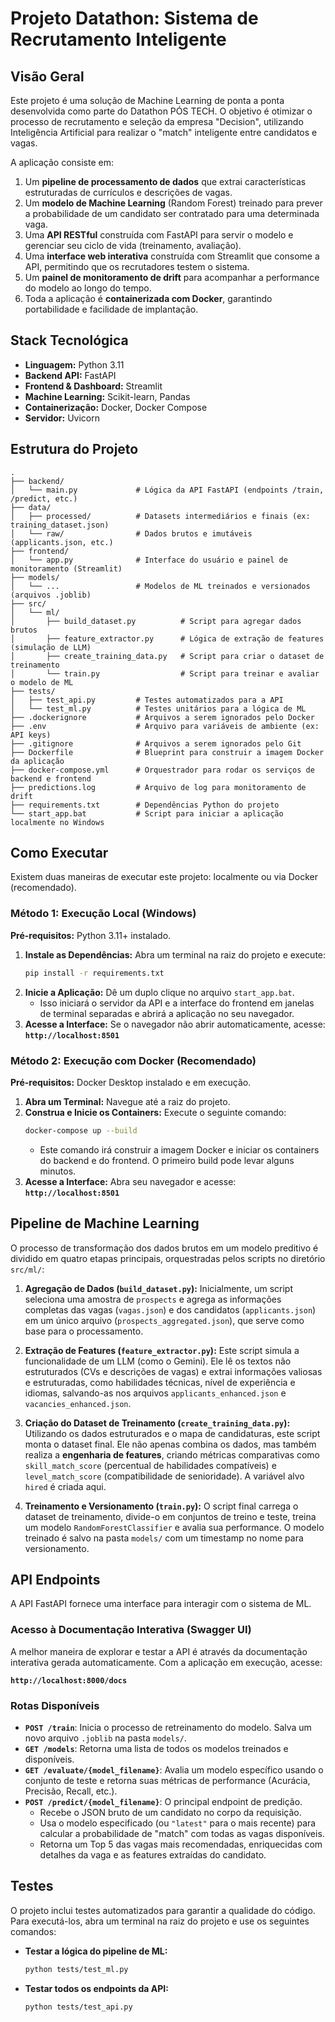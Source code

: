 # Projeto Datathon: Sistema de Recrutamento Inteligente

## Visão Geral

Este projeto é uma solução de Machine Learning de ponta a ponta desenvolvida como parte do Datathon PÓS TECH. O objetivo é otimizar o processo de recrutamento e seleção da empresa "Decision", utilizando Inteligência Artificial para realizar o "match" inteligente entre candidatos e vagas.

A aplicação consiste em:
1.  Um **pipeline de processamento de dados** que extrai características estruturadas de currículos e descrições de vagas.
2.  Um **modelo de Machine Learning** (Random Forest) treinado para prever a probabilidade de um candidato ser contratado para uma determinada vaga.
3.  Uma **API RESTful** construída com FastAPI para servir o modelo e gerenciar seu ciclo de vida (treinamento, avaliação).
4.  Uma **interface web interativa** construída com Streamlit que consome a API, permitindo que os recrutadores testem o sistema.
5.  Um **painel de monitoramento de drift** para acompanhar a performance do modelo ao longo do tempo.
6.  Toda a aplicação é **containerizada com Docker**, garantindo portabilidade e facilidade de implantação.

## Stack Tecnológica

* **Linguagem:** Python 3.11
* **Backend API:** FastAPI
* **Frontend & Dashboard:** Streamlit
* **Machine Learning:** Scikit-learn, Pandas
* **Containerização:** Docker, Docker Compose
* **Servidor:** Uvicorn

## Estrutura do Projeto

```
.
├── backend/
│   └── main.py             # Lógica da API FastAPI (endpoints /train, /predict, etc.)
├── data/
│   ├── processed/          # Datasets intermediários e finais (ex: training_dataset.json)
│   └── raw/                # Dados brutos e imutáveis (applicants.json, etc.)
├── frontend/
│   └── app.py              # Interface do usuário e painel de monitoramento (Streamlit)
├── models/
│   └── ...                 # Modelos de ML treinados e versionados (arquivos .joblib)
├── src/
│   └── ml/
│       ├── build_dataset.py          # Script para agregar dados brutos
│       ├── feature_extractor.py      # Lógica de extração de features (simulação de LLM)
│       ├── create_training_data.py   # Script para criar o dataset de treinamento
│       └── train.py                  # Script para treinar e avaliar o modelo de ML
├── tests/
│   ├── test_api.py         # Testes automatizados para a API
│   └── test_ml.py          # Testes unitários para a lógica de ML
├── .dockerignore           # Arquivos a serem ignorados pelo Docker
├── .env                    # Arquivo para variáveis de ambiente (ex: API keys)
├── .gitignore              # Arquivos a serem ignorados pelo Git
├── Dockerfile              # Blueprint para construir a imagem Docker da aplicação
├── docker-compose.yml      # Orquestrador para rodar os serviços de backend e frontend
├── predictions.log         # Arquivo de log para monitoramento de drift
├── requirements.txt        # Dependências Python do projeto
└── start_app.bat           # Script para iniciar a aplicação localmente no Windows
```

## Como Executar

Existem duas maneiras de executar este projeto: localmente ou via Docker (recomendado).

### Método 1: Execução Local (Windows)

**Pré-requisitos:** Python 3.11+ instalado.

1.  **Instale as Dependências:** Abra um terminal na raiz do projeto e execute:
    ```bash
    pip install -r requirements.txt
    ```
2.  **Inicie a Aplicação:** Dê um duplo clique no arquivo `start_app.bat`.
    * Isso iniciará o servidor da API e a interface do frontend em janelas de terminal separadas e abrirá a aplicação no seu navegador.
3.  **Acesse a Interface:** Se o navegador não abrir automaticamente, acesse: **`http://localhost:8501`**

### Método 2: Execução com Docker (Recomendado)

**Pré-requisitos:** Docker Desktop instalado e em execução.

1.  **Abra um Terminal:** Navegue até a raiz do projeto.
2.  **Construa e Inicie os Containers:** Execute o seguinte comando:
    ```bash
    docker-compose up --build
    ```
    * Este comando irá construir a imagem Docker e iniciar os containers do backend e do frontend. O primeiro build pode levar alguns minutos.
3.  **Acesse a Interface:** Abra seu navegador e acesse: **`http://localhost:8501`**

## Pipeline de Machine Learning

O processo de transformação dos dados brutos em um modelo preditivo é dividido em quatro etapas principais, orquestradas pelos scripts no diretório `src/ml/`:

1.  **Agregação de Dados (`build_dataset.py`):** Inicialmente, um script seleciona uma amostra de `prospects` e agrega as informações completas das vagas (`vagas.json`) e dos candidatos (`applicants.json`) em um único arquivo (`prospects_aggregated.json`), que serve como base para o processamento.

2.  **Extração de Features (`feature_extractor.py`):** Este script simula a funcionalidade de um LLM (como o Gemini). Ele lê os textos não estruturados (CVs e descrições de vagas) e extrai informações valiosas e estruturadas, como habilidades técnicas, nível de experiência e idiomas, salvando-as nos arquivos `applicants_enhanced.json` e `vacancies_enhanced.json`.

3.  **Criação do Dataset de Treinamento (`create_training_data.py`):** Utilizando os dados estruturados e o mapa de candidaturas, este script monta o dataset final. Ele não apenas combina os dados, mas também realiza a **engenharia de features**, criando métricas comparativas como `skill_match_score` (percentual de habilidades compatíveis) e `level_match_score` (compatibilidade de senioridade). A variável alvo `hired` é criada aqui.

4.  **Treinamento e Versionamento (`train.py`):** O script final carrega o dataset de treinamento, divide-o em conjuntos de treino e teste, treina um modelo `RandomForestClassifier` e avalia sua performance. O modelo treinado é salvo na pasta `models/` com um timestamp no nome para versionamento.

## API Endpoints

A API FastAPI fornece uma interface para interagir com o sistema de ML.

### Acesso à Documentação Interativa (Swagger UI)

A melhor maneira de explorar e testar a API é através da documentação interativa gerada automaticamente. Com a aplicação em execução, acesse:

**`http://localhost:8000/docs`**

### Rotas Disponíveis

* **`POST /train`**: Inicia o processo de retreinamento do modelo. Salva um novo arquivo `.joblib` na pasta `models/`.
* **`GET /models`**: Retorna uma lista de todos os modelos treinados e disponíveis.
* **`GET /evaluate/{model_filename}`**: Avalia um modelo específico usando o conjunto de teste e retorna suas métricas de performance (Acurácia, Precisão, Recall, etc.).
* **`POST /predict/{model_filename}`**: O principal endpoint de predição.
    * Recebe o JSON bruto de um candidato no corpo da requisição.
    * Usa o modelo especificado (ou `"latest"` para o mais recente) para calcular a probabilidade de "match" com todas as vagas disponíveis.
    * Retorna um Top 5 das vagas mais recomendadas, enriquecidas com detalhes da vaga e as features extraídas do candidato.

## Testes

O projeto inclui testes automatizados para garantir a qualidade do código. Para executá-los, abra um terminal na raiz do projeto e use os seguintes comandos:

* **Testar a lógica do pipeline de ML:**
    ```bash
    python tests/test_ml.py
    ```
* **Testar todos os endpoints da API:**
    ```bash
    python tests/test_api.py
    ```